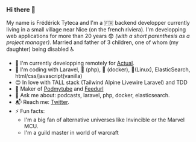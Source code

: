 ### Hi there 👋

My name is Frédérick Tyteca and I'm a 🇫🇷️ backend developper currently living in a small village near Nice (on the french riviera).
I'm developping web applications for more than 20 years 😨 _(with a short parenthesis as a project manager)_.
Married and father of 3 children, one of whom (my daughter) being disabled ♿

- 📝 I'm currently developping remotely for [Actual](https://www.groupeactual.eu/).
- 🎡 I'm coding with Laravel, 🐘 (php), 🐋 (docker), 🐧(Linux), ElasticSearch, html/css/javascript(vanilla)
- 😍 In love with TALL stack (Tailwind Alpine Livewire Laravel) and TDD
- 👷 Maker of [Podmytube](https://www.podmytube.com) and [Feedurl](https://feedurl.link)
- 💬 Ask me about: podcasts, laravel, php, docker, elasticsearch.
- 📬 Reach me: [Twitter](https://twitter.com/ftyteca).
- ⚡ Fun facts:
  - I'm a big fan of alternative universes like Invincible or the Marvel MCU.
  - I'm a guild master in world of warcraft
